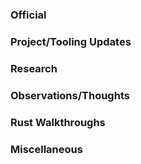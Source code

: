 


### Official

### Project/Tooling Updates

### Research

### Observations/Thoughts

### Rust Walkthroughs

### Miscellaneous

